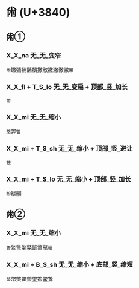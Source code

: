 # 㡀 (U+3840)

## 㡀① 

### X_X_na 无_无_变窄
`㡀`䠥㢼䘷䭱䳤撇敝襒潎徶獙`䥕`

### X_X_fl + T_S_lo 无_无_变扁 + 顶部_竖_加长
`黹`

### X_X_mi 无_无_缩小
`憋`弊`瞥`

### X_X_mi + T_S_sh 无_无_缩小 + 顶部_竖_避让
`蔽`

### X_X_mi + T_S_lo 无_无_缩小 + 顶部_竖_加长
`黺`黻黼

## 㡀② 

### X_X_mi 无_无_缩小
`暼`䌘彆撆斃蹩鄨鼈`虌`

### X_X_mi + B_S_sh 无_无_缩小 + 底部_竖_缩短
`嫳`幣獘䨆蟞鐅鱉鳖鷩